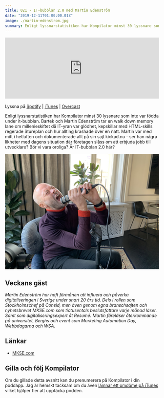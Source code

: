 ```yaml
---
title: 021 - IT-bubblan 2.0 med Martin Edenström
date: "2019-12-11T01:00:00.01Z"
image: ./martin-edenstrom.jpg
summary: Enligt lyssnarstatistiken har Kompilator minst 30 lyssnare som inte var födda under it-bubblan. Bartek och Martin Edenström tar en walk down memory lane om millenieskiftet då IT-yran var glödhet, kepskillar med HTML-skills regerade Stureplan och hur allting krashade över en natt. Martin var med mitt i hetluften och dokumenterade allt på sin sajt kickad.nu - ser han några likheter med dagens situation där företagen slåss om att erbjuda jobb till utvecklare? Bör vi vara oroliga? Är IT-bubblan 2.0 här?
---
```


<iframe height="200px" width="100%" frameborder="no" scrolling="no" seamless src="https://player.simplecast.com/146a9174-b8b9-46c8-b011-1c295d8c1899?dark=false"></iframe>

Lyssna på [Spotify](https://open.spotify.com/show/3yUXDikALYz3dDYhmKaXRs) | [iTunes](https://podcasts.apple.com/se/podcast/kompilator/id1455198510) | [Overcast](https://overcast.fm/itunes1455198510/kompilator)

Enligt lyssnarstatistiken har Kompilator minst 30 lyssnare som inte var födda under it-bubblan. Bartek och Martin Edenström tar en walk down memory lane om millenieskiftet då IT-yran var glödhet, kepskillar med HTML-skills regerade Stureplan och hur allting krashade över en natt. Martin var med mitt i hetluften och dokumenterade allt på sin sajt kickad.nu - ser han några likheter med dagens situation där företagen slåss om att erbjuda jobb till utvecklare? Bör vi vara oroliga? Är IT-bubblan 2.0 här?

![Bild på Martin Edenström](./martin-edenstrom.jpg)

## Veckans gäst

_Martin Edenström har haft förmånen att influera och påverka digitaliseringen i Sverige under snart 20 års tid. Dels i rollen som Stockholmschef på Consid, men även genom egna branschsajten och nyhetsbrevet MKSE.com som tiotusentals beslutsfattare varje månad läser. Samt som digitaliseringsexpert åt Resumé. Martin föreläser återkommande på universitet, Berghs och event som Marketing Automation Day, Webbdagarna och WSA._

## Länkar

* [MKSE.com](https://mkse.com/)

## Gilla och följ Kompilator

Om du gillade detta avsnitt kan du prenumerera på Kompilator i din poddapp. Jag är hemskt tacksam om du även [lämnar ett omdöme på iTunes](https://podcasts.apple.com/se/podcast/kompilator/id1455198510?mt=2) vilket hjälper fler att upptäcka podden.